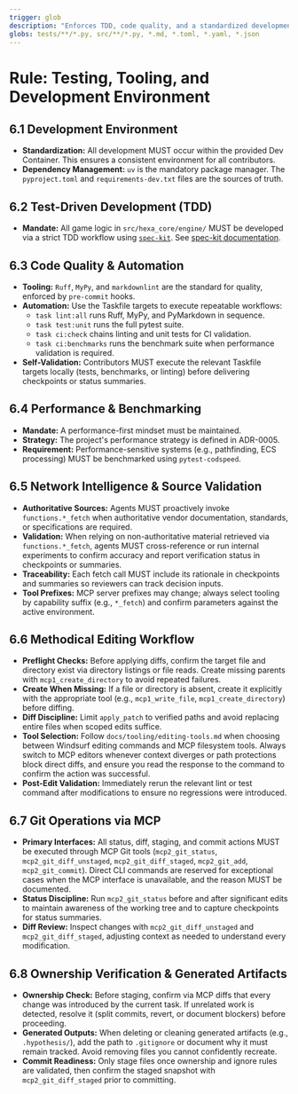 ```yaml
---
trigger: glob
description: "Enforces TDD, code quality, and a standardized development environment."
globs: tests/**/*.py, src/**/*.py, *.md, *.toml, *.yaml, *.json
---
```


# Rule: Testing, Tooling, and Development Environment

## 6.1 Development Environment

* **Standardization:** All development MUST occur within the provided Dev Container. This ensures a consistent environment for all contributors.
* **Dependency Management:** `uv` is the mandatory package manager. The `pyproject.toml` and `requirements-dev.txt` files are the sources of truth.

## 6.2 Test-Driven Development (TDD)

* **Mandate:** All game logic in `src/hexa_core/engine/` MUST be developed via a strict TDD workflow using [`spec-kit`](https://github.com/github/spec-kit). See [spec-kit documentation](https://github.com/github/spec-kit).

## 6.3 Code Quality & Automation

* **Tooling:** `Ruff`, `MyPy`, and `markdownlint` are the standard for quality, enforced by `pre-commit` hooks.
* **Automation:** Use the Taskfile targets to execute repeatable workflows:
  * `task lint:all` runs Ruff, MyPy, and PyMarkdown in sequence.
  * `task test:unit` runs the full pytest suite.
  * `task ci:check` chains linting and unit tests for CI validation.
  * `task ci:benchmarks` runs the benchmark suite when performance validation is required.
* **Self-Validation:** Contributors MUST execute the relevant Taskfile targets locally (tests, benchmarks, or linting) before delivering checkpoints or status summaries.

## 6.4 Performance & Benchmarking

* **Mandate:** A performance-first mindset must be maintained.
* **Strategy:** The project's performance strategy is defined in ADR-0005.
* **Requirement:** Performance-sensitive systems (e.g., pathfinding, ECS processing) MUST be benchmarked using `pytest-codspeed`.

## 6.5 Network Intelligence & Source Validation

* **Authoritative Sources:** Agents MUST proactively invoke `functions.*_fetch` when authoritative vendor documentation, standards, or specifications are required.
* **Validation:** When relying on non-authoritative material retrieved via `functions.*_fetch`, agents MUST cross-reference or run internal experiments to confirm accuracy and report verification status in checkpoints or summaries.
* **Traceability:** Each fetch call MUST include its rationale in checkpoints and summaries so reviewers can track decision inputs.
* **Tool Prefixes:** MCP server prefixes may change; always select tooling by capability suffix (e.g., `*_fetch`) and confirm parameters against the active environment.

## 6.6 Methodical Editing Workflow

* **Preflight Checks:** Before applying diffs, confirm the target file and directory exist via directory listings or file reads. Create missing parents with `mcp1_create_directory` to avoid repeated failures.
* **Create When Missing:** If a file or directory is absent, create it explicitly with the appropriate tool (e.g., `mcp1_write_file`, `mcp1_create_directory`) before diffing.
* **Diff Discipline:** Limit `apply_patch` to verified paths and avoid replacing entire files when scoped edits suffice.
* **Tool Selection:** Follow `docs/tooling/editing-tools.md` when choosing between Windsurf editing commands and MCP filesystem tools. Always switch to MCP editors whenever context diverges or path protections block direct diffs, and ensure you read the response to the command to confirm the action was successful.
* **Post-Edit Validation:** Immediately rerun the relevant lint or test command after modifications to ensure no regressions were introduced.

## 6.7 Git Operations via MCP

* **Primary Interfaces:** All status, diff, staging, and commit actions MUST be executed through MCP Git tools (`mcp2_git_status`, `mcp2_git_diff_unstaged`, `mcp2_git_diff_staged`, `mcp2_git_add`, `mcp2_git_commit`). Direct CLI commands are reserved for exceptional cases when the MCP interface is unavailable, and the reason MUST be documented.
* **Status Discipline:** Run `mcp2_git_status` before and after significant edits to maintain awareness of the working tree and to capture checkpoints for status summaries.
* **Diff Review:** Inspect changes with `mcp2_git_diff_unstaged` and `mcp2_git_diff_staged`, adjusting context as needed to understand every modification.

## 6.8 Ownership Verification & Generated Artifacts

* **Ownership Check:** Before staging, confirm via MCP diffs that every change was introduced by the current task. If unrelated work is detected, resolve it (split commits, revert, or document blockers) before proceeding.
* **Generated Outputs:** When deleting or cleaning generated artifacts (e.g., `.hypothesis/`), add the path to `.gitignore` or document why it must remain tracked. Avoid removing files you cannot confidently recreate.
* **Commit Readiness:** Only stage files once ownership and ignore rules are validated, then confirm the staged snapshot with `mcp2_git_diff_staged` prior to committing.
